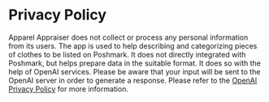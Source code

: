 # Privacy Policy

Apparel Appraiser does not collect or process any personal information from its users. The app is used to help describing and categorizing pieces of clothes to be listed on Poshmark. It does not directly integrated with Poshmark, but helps prepare data in the suitable format. It does so with the help of OpenAI services. Please be aware that your input will be sent to the OpenAI server in order to generate a response. Please refer to the [OpenAI Privacy Policy](https://openai.com/policies/privacy-policy/) for more information.
